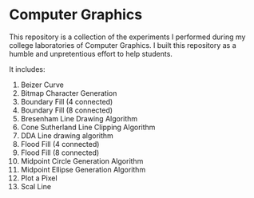 # Computer Graphics
This repository is a collection of the experiments I performed during my college laboratories of Computer Graphics. I built this repository as a humble and unpretentious effort to help students. 

It includes:
1. Beizer Curve
2. Bitmap Character Generation
3. Boundary Fill (4 connected)
4. Boundary Fill (8 connected)
5. Bresenham Line Drawing Algorithm
6. Cone Sutherland Line Clipping Algorithm
7. DDA Line drawing algorithm
8. Flood Fill (4 connected)
9. Flood Fill (8 connected)
10. Midpoint Circle Generation Algorithm
11. Midpoint Ellipse Generation Algorithm
12. Plot a Pixel
13. Scal Line
